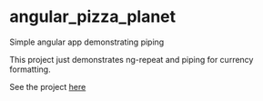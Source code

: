 # angular_pizza_planet
Simple angular app demonstrating piping

This project just demonstrates ng-repeat and piping for currency formatting.

See the project <a href="http://craig-o-curtis.github.io/angular_pizza_planet/" target="_blank">here</a>
